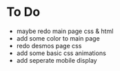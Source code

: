 # To Do
- maybe redo main page css & html
- add some color to main page
- redo desmos page css
- add some basic css animations
- add seperate mobile display
